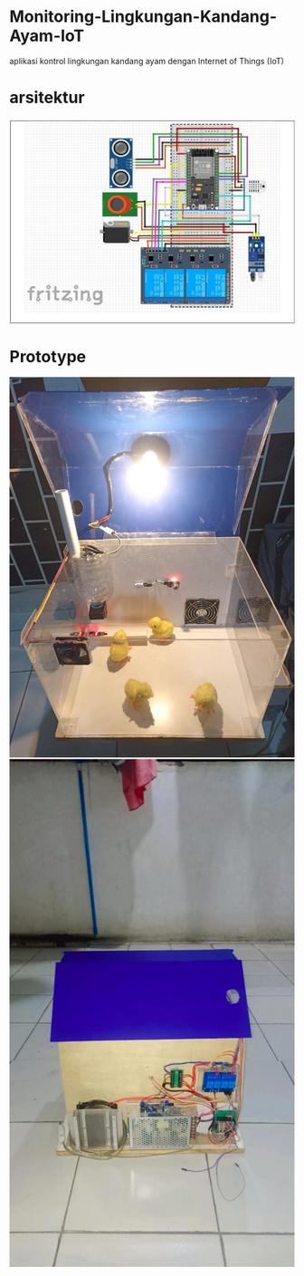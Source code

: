 # Monitoring-Lingkungan-Kandang-Ayam-IoT
aplikasi kontrol lingkungan kandang ayam dengan Internet of Things (IoT) 
# arsitektur
![Image Alt](https://github.com/aldiansyah71/Monitoring-Lingkungan-Kandang-Ayam-IoT/blob/main/Arsitektur.png?raw=true)
# Prototype
![Image Alt](https://github.com/aldiansyah71/Monitoring-Lingkungan-Kandang-Ayam-IoT/blob/main/Gambar%20depan.jpg?raw=true)
![Image Alt](https://github.com/aldiansyah71/Monitoring-Lingkungan-Kandang-Ayam-IoT/blob/main/gambar%20belakang.jpg?raw=true)
